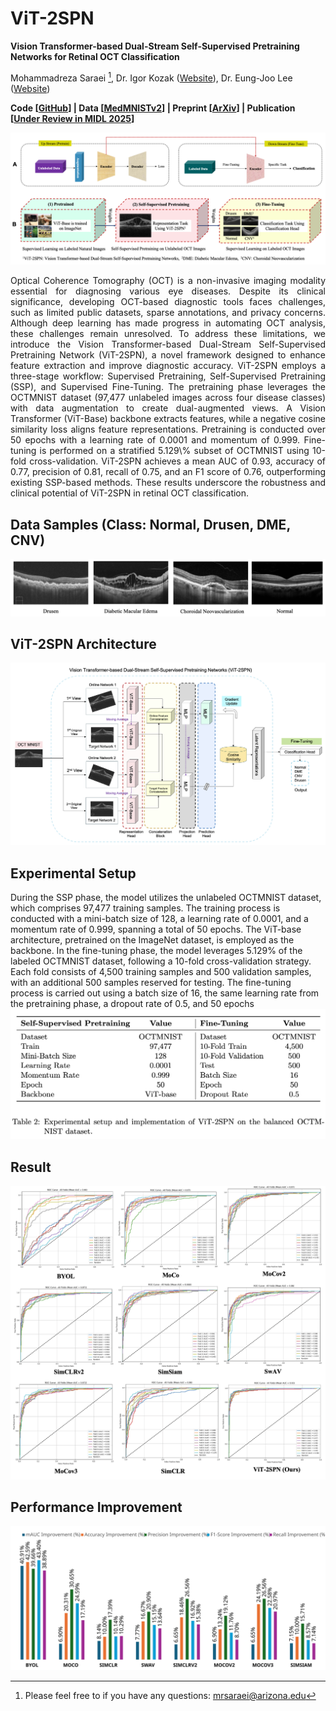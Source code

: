 # ViT-2SPN
**Vision Transformer-based Dual-Stream Self-Supervised Pretraining Networks for Retinal OCT Classification**

Mohammadreza Saraei [^1], Dr. Igor Kozak ([Website](https://doctors.bannerhealth.com/provider/igor-kozak/2955460?utm_source=gmb&utm_medium=listing&utm_campaign=doc_onlinescheduling&y_source=1_MTA1NzIwNTgzMy03MTUtbG9jYXRpb24ud2Vic2l0ZQ%3D%3D)), Dr. Eung-Joo Lee ([Website](https://www.brunel.ac.uk/people/sebelan-danishvar](https://ece.engineering.arizona.edu/faculty-staff/faculty/eung-joo-lee)))

**Code [[GitHub](https://github.com/mrsaraei/ViT-2SPN/tree/main)] | Data [[MedMNISTv2](https://github.com/MedMNIST/MedMNIST)] | Preprint [[ArXiv](https://doi.org/10.48550/arXiv.2501.17260)] | Publication [[Under Review in MIDL 2025](https://openreview.net/forum?id=2dJkEBWyOE&noteId=2dJkEBWyOE)]**

![SSP Approach](https://github.com/mrsaraei/ViT-2SPN/blob/536d76cd13d13e683cb47f23da126d67d88b7928/figures/Fig_1-1.svg)

<p align='justify'>Optical Coherence Tomography (OCT) is a non-invasive imaging modality essential for diagnosing various eye diseases. Despite its clinical significance, developing OCT-based diagnostic tools faces challenges, such as limited public datasets, sparse annotations, and privacy concerns. Although deep learning has made progress in automating OCT analysis, these challenges remain unresolved. To address these limitations, we introduce the Vision Transformer-based Dual-Stream Self-Supervised Pretraining Network (ViT-2SPN), a novel framework designed to enhance feature extraction and improve diagnostic accuracy. ViT-2SPN employs a three-stage workflow: Supervised Pretraining, Self-Supervised Pretraining (SSP), and Supervised Fine-Tuning. The pretraining phase leverages the OCTMNIST dataset (97,477 unlabeled images across four disease classes) with data augmentation to create dual-augmented views. A Vision Transformer (ViT-Base) backbone extracts features, while a negative cosine similarity loss aligns feature representations. Pretraining is conducted over 50 epochs with a learning rate of 0.0001 and momentum of 0.999. Fine-tuning is performed on a stratified 5.129\% subset of OCTMNIST using 10-fold cross-validation. ViT-2SPN achieves a mean AUC of 0.93, accuracy of 0.77, precision of 0.81, recall of 0.75, and an F1 score of 0.76, outperforming existing SSP-based methods. These results underscore the robustness and clinical potential of ViT-2SPN in retinal OCT classification.</p>

## Data Samples (Class: Normal, Drusen, DME, CNV)
![ViT-2SPN Architecture](https://github.com/mrsaraei/ViT-2SPN/blob/7f74e36f5e2fe3a57ed47c0647571e0067ab9c40/figures/Fig_2-1.svg)

## ViT-2SPN Architecture
![ViT-2SPN Architecture](https://github.com/mrsaraei/ViT-2SPN/blob/cd9882d20e9bb5da4d6076d288a845cd82c49e32/figures/Fig_3.svg)

## Experimental Setup
During the SSP phase, the model utilizes the unlabeled OCTMNIST dataset, which comprises 97,477 training samples. The training process is conducted with a mini-batch size of 128, a learning rate of 0.0001, and a momentum rate of 0.999, spanning a total of 50 epochs. The ViT-base architecture, pretrained on the ImageNet dataset, is employed as the backbone. In the fine-tuning phase, the model leverages 5.129\% of the labeled OCTMNIST dataset, following a 10-fold cross-validation strategy. Each fold consists of 4,500 training samples and 500 validation samples, with an additional 500 samples reserved for testing. The fine-tuning process is carried out using a batch size of 16, the same learning rate from the pretraining phase, a dropout rate of 0.5, and 50 epochs
![Experimental Setup](https://github.com/mrsaraei/ViT-2SPN/blob/071fe697c89e938d2c8f74d5dd2399893c5098ca/figures/Fig_11-1.svg)

## Result
![AUC Curve](https://github.com/mrsaraei/ViT-2SPN/blob/dd8e708ce14316ae11113fe5657a37c633a48bca/figures/Fig_5-1.svg)

## Performance Improvement
![Performance Improvement](https://github.com/mrsaraei/ViT-2SPN/blob/2dd568836e7b9c49969ce03d7bef83bc20cb0e8b/figures/Fig_7.svg)


[^1]: Please feel free to if you have any questions: mrsaraei@arizona.edu 
